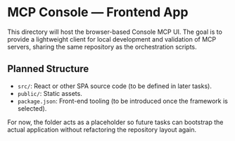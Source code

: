 # MCP Console — Frontend App

This directory will host the browser-based Console MCP UI. The goal is to provide a lightweight client for local development and validation of MCP servers, sharing the same repository as the orchestration scripts.

## Planned Structure

- `src/`: React or other SPA source code (to be defined in later tasks).
- `public/`: Static assets.
- `package.json`: Front-end tooling (to be introduced once the framework is selected).

For now, the folder acts as a placeholder so future tasks can bootstrap the actual application without refactoring the repository layout again.

